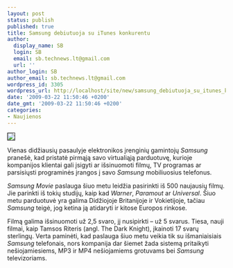 ```yaml
---
layout: post
status: publish
published: true
title: Samsung debiutuoja su iTunes konkurentu
author:
  display_name: SB
  login: SB
  email: sb.technews.lt@gmail.com
  url: ''
author_login: SB
author_email: sb.technews.lt@gmail.com
wordpress_id: 3305
wordpress_url: http://localhost/site/new/samsung_debiutuoja_su_itunes_konkurentu/
date: '2009-03-22 11:50:46 +0200'
date_gmt: '2009-03-22 11:50:46 +0200'
categories:
- Naujienos
---
```

<div class="imgright"><img src="http://tbn0.google.com/images?q=tbn:gbzIoqReIIbMxM:http://www.yournextmobile.net/wp-content/uploads/2008/06/samsung-omnia.jpg" border="1" /></div>
<p>Vienas didžiausių pasaulyje elektronikos įrenginių gamintojų <i>Samsung</i> pranešė, kad pristatė pirmąją savo virtualiąją parduotuvę, kurioje kompanijos klientai gali įsigyti ar išsinuomoti filmų, TV programas ar parsisiųsti programinės įrangos į savo <i>Samsung</i> mobiliuosius telefonus.</p>
<p><i>Samsung Movie</i> paslauga šiuo metu leidžia pasirinkti iš 500 naujausių filmų. Jie parinkti iš tokių studijų, kaip kad <i>Warner</i>, <i>Paramout</i> ar <i>Universal</i>. Šiuo metu parduotuvė yra galima Didžiojoje Britanijoje ir Vokietijoje, tačiau <i>Samsung</i> teigė, jog ketina ją atidaryti ir kitose Europos rinkose.</p>
<p>Filmą galima išsinuomoti už 2,5 svaro, jį nusipirkti – už 5 svarus. Tiesa, nauji filmai, kaip Tamsos Riteris (angl. The Dark Knight), įkainoti 17 svarų sterlingų. Verta paminėti, kad paslauga šiuo metu veikia tik su išmaniaisiais <i>Samsung</i> telefonais, nors kompanija dar šiemet žada sistemą pritaikyti nešiojamiesiems, MP3 ir MP4 nešiojamiems grotuvams bei <i>Samsung</i> televizoriams.<br /></p>
